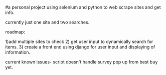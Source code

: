 #a personal project using selenium and python to web scrape sites and get info.

currently just one site and two searches.

roadmap:

1)add multiple sites to check
2) get user input to dynamically search for items.
3) create a front end using django for user input and displaying of information.

current known issues-
script doesn't handle survey pop up from best buy yet.
